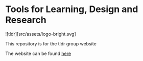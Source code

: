 # Tools for Learning, Design and Research

![tldr][src/assets/logo-bright.svg]

This repository is for the tldr group website

The website can be found [here](https://tldr-group.github.io/)